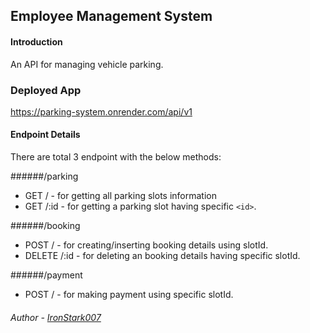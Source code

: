 ## Employee Management System

#### Introduction

An API for managing vehicle parking.

### Deployed App

https://parking-system.onrender.com/api/v1

#### Endpoint Details

There are total 3 endpoint with the below methods:

######/parking

- GET / - for getting all parking slots information
- GET /:id - for getting a parking slot having specific `<id>`.

######/booking

- POST / - for creating/inserting booking details using slotId.
- DELETE /:id - for deleting an booking details having specific slotId.

######/payment

- POST / - for making payment using specific slotId.

###### Author - [IronStark007](https://github.com/IronStark007)
